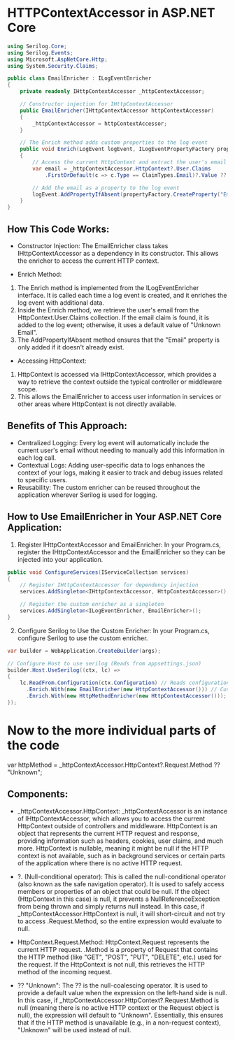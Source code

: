 # HTTPContextAccessor in ASP.NET Core

```csharp
using Serilog.Core;
using Serilog.Events;
using Microsoft.AspNetCore.Http;
using System.Security.Claims;

public class EmailEnricher : ILogEventEnricher
{
    private readonly IHttpContextAccessor _httpContextAccessor;

    // Constructor injection for IHttpContextAccessor
    public EmailEnricher(IHttpContextAccessor httpContextAccessor)
    {
        _httpContextAccessor = httpContextAccessor;
    }

    // The Enrich method adds custom properties to the log event
    public void Enrich(LogEvent logEvent, ILogEventPropertyFactory propertyFactory)
    {
        // Access the current HttpContext and extract the user's email from claims
        var email = _httpContextAccessor.HttpContext?.User.Claims
            .FirstOrDefault(c => c.Type == ClaimTypes.Email)?.Value ?? "Unknown Email";

        // Add the email as a property to the log event
        logEvent.AddPropertyIfAbsent(propertyFactory.CreateProperty("Email", email));
    }
}
```

## How This Code Works:

- Constructor Injection:
The EmailEnricher class takes IHttpContextAccessor as a dependency in its constructor. This allows the enricher to access the current HTTP context.

- Enrich Method:
1. The Enrich method is implemented from the ILogEventEnricher interface. It is called each time a log event is created, and it enriches the log event with additional data.
2. Inside the Enrich method, we retrieve the user's email from the HttpContext.User.Claims collection. If the email claim is found, it is added to the log event; otherwise, it uses a default value of "Unknown Email".
3. The AddPropertyIfAbsent method ensures that the "Email" property is only added if it doesn't already exist.

- Accessing HttpContext:
1. HttpContext is accessed via IHttpContextAccessor, which provides a way to retrieve the context outside the typical controller or middleware scope.
2. This allows the EmailEnricher to access user information in services or other areas where HttpContext is not directly available.

## Benefits of This Approach:

- Centralized Logging: Every log event will automatically include the current user's email without needing to manually add this information in each log call.
- Contextual Logs: Adding user-specific data to logs enhances the context of your logs, making it easier to track and debug issues related to specific users.
- Reusability: The custom enricher can be reused throughout the application wherever Serilog is used for logging.

## How to Use EmailEnricher in Your ASP.NET Core Application:

1. Register IHttpContextAccessor and EmailEnricher:
In your Program.cs, register the IHttpContextAccessor and the EmailEnricher so they can be injected into your application.

```csharp
public void ConfigureServices(IServiceCollection services)
{
    // Register IHttpContextAccessor for dependency injection
    services.AddSingleton<IHttpContextAccessor, HttpContextAccessor>();

    // Register the custom enricher as a singleton
    services.AddSingleton<ILogEventEnricher, EmailEnricher>();
}
```

2. Configure Serilog to Use the Custom Enricher:
In your Program.cs, configure Serilog to use the custom enricher.

```csharp
var builder = WebApplication.CreateBuilder(args);

// Configure Host to use serilog (Reads from appsettings.json)
builder.Host.UseSerilog((ctx, lc) =>
{
    lc.ReadFrom.Configuration(ctx.Configuration) // Reads configuration from appsettings.json
      .Enrich.With(new EmailEnricher(new HttpContextAccessor())) // Custom email enricher
      .Enrich.With(new HttpMethodEnricher(new HttpContextAccessor())); // Custom http method enricher
});
```

# Now to the more individual parts of the code
var httpMethod = _httpContextAccessor.HttpContext?.Request.Method ?? "Unknown";

## Components:

- _httpContextAccessor.HttpContext:
        _httpContextAccessor is an instance of IHttpContextAccessor, which allows you to access the current HttpContext outside of controllers and middleware.
        HttpContext is an object that represents the current HTTP request and response, providing information such as headers, cookies, user claims, and much more.
        HttpContext is nullable, meaning it might be null if the HTTP context is not available, such as in background services or certain parts of the application where there is no active HTTP request.

- ?. (Null-conditional operator):
        This is called the null-conditional operator (also known as the safe navigation operator).
        It is used to safely access members or properties of an object that could be null. If the object (HttpContext in this case) is null, it prevents a NullReferenceException from being thrown and simply returns null instead.
        In this case, if _httpContextAccessor.HttpContext is null, it will short-circuit and not try to access .Request.Method, so the entire expression would evaluate to null.

- HttpContext.Request.Method:
        HttpContext.Request represents the current HTTP request.
        .Method is a property of Request that contains the HTTP method (like "GET", "POST", "PUT", "DELETE", etc.) used for the request.
        If the HttpContext is not null, this retrieves the HTTP method of the incoming request.

- ?? "Unknown":
        The ?? is the null-coalescing operator.
        It is used to provide a default value when the expression on the left-hand side is null.
        In this case, if _httpContextAccessor.HttpContext?.Request.Method is null (meaning there is no active HTTP context or the Request object is null), the expression will default to "Unknown".
        Essentially, this ensures that if the HTTP method is unavailable (e.g., in a non-request context), "Unknown" will be used instead of null.
